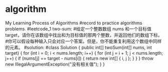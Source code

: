 # algorithm
 My Learning Process of Algorithms
 #record to practice algorithms problems.
 #leetcode_1 two-sum:
 #给定一个整数数组 nums 和一个目标值 target，请你在该数组中找出和为目标值的那两个整数，并返回他们的数组下标。
 #你可以假设每种输入只会对应一个答案。但是，你不能重复利用这个数组中同样的元素。
 #solution:
 #class Solution {
    public int[] twoSum(int[] nums, int target) {
        for (int i = 0; i < nums.length; i++) {
            for (int j = i + 1; j < nums.length; j++) {
                if (nums[j] == target - nums[i]) {
                    return new int[] { i, j };
                }
            }
        }
        throw new IllegalArgumentException("没有相关值");
    }
}
